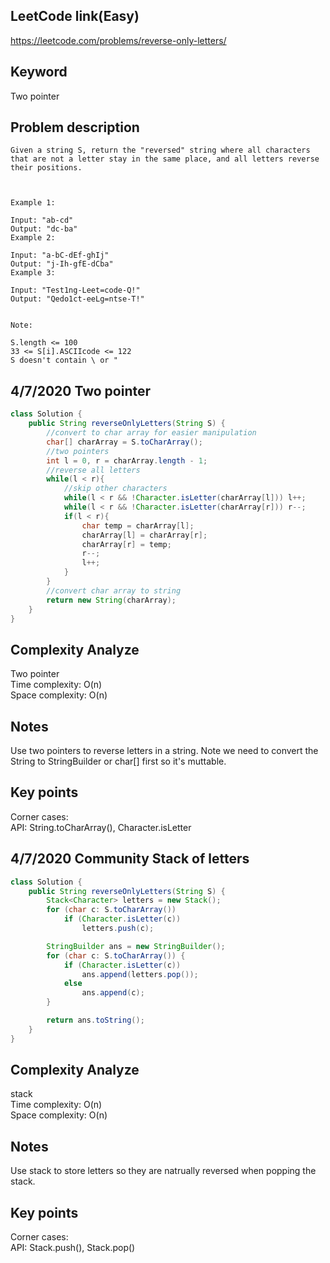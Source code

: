 ## LeetCode link(Easy)
https://leetcode.com/problems/reverse-only-letters/

## Keyword
Two pointer

## Problem description
```
Given a string S, return the "reversed" string where all characters that are not a letter stay in the same place, and all letters reverse their positions.

 

Example 1:

Input: "ab-cd"
Output: "dc-ba"
Example 2:

Input: "a-bC-dEf-ghIj"
Output: "j-Ih-gfE-dCba"
Example 3:

Input: "Test1ng-Leet=code-Q!"
Output: "Qedo1ct-eeLg=ntse-T!"
 

Note:

S.length <= 100
33 <= S[i].ASCIIcode <= 122 
S doesn't contain \ or "
```

## 4/7/2020 Two pointer

```java
class Solution {
    public String reverseOnlyLetters(String S) {
        //convert to char array for easier manipulation
        char[] charArray = S.toCharArray();
        //two pointers
        int l = 0, r = charArray.length - 1;
        //reverse all letters
        while(l < r){
            //skip other characters
            while(l < r && !Character.isLetter(charArray[l])) l++;
            while(l < r && !Character.isLetter(charArray[r])) r--;
            if(l < r){
                char temp = charArray[l];
                charArray[l] = charArray[r];
                charArray[r] = temp;
                r--;
                l++;
            }
        }
        //convert char array to string
        return new String(charArray);
    }
}
```
## Complexity Analyze
Two pointer\
Time complexity: O(n)\
Space complexity: O(n)

## Notes
Use two pointers to reverse letters in a string. Note we need to convert the String to StringBuilder or char[] first so it's muttable.

## Key points
Corner cases: \
API: String.toCharArray(), Character.isLetter

## 4/7/2020 Community Stack of letters

```java
class Solution {
    public String reverseOnlyLetters(String S) {
        Stack<Character> letters = new Stack();
        for (char c: S.toCharArray())
            if (Character.isLetter(c))
                letters.push(c);

        StringBuilder ans = new StringBuilder();
        for (char c: S.toCharArray()) {
            if (Character.isLetter(c))
                ans.append(letters.pop());
            else
                ans.append(c);
        }

        return ans.toString();
    }
}
```
## Complexity Analyze
stack\
Time complexity: O(n)\
Space complexity: O(n)

## Notes
Use stack to store letters so they are natrually reversed when popping the stack.

## Key points
Corner cases: \
API: Stack.push(), Stack.pop()